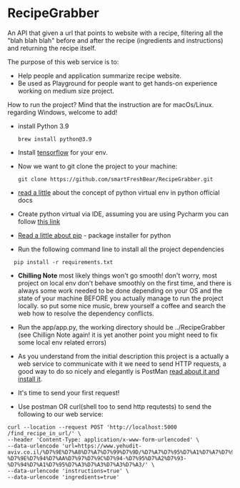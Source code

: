 # RecipeGrabber
An API that given a url that points to website with a recipe, filtering all the
"blah blah blah"  before and after the recipe (ingredients and instructions) and 
returning the recipe itself.

The purpose of this web service is to:
* Help people and application summarize recipe website.
* Be used as Playground for people want to get hands-on experience working on medium size project.


How to run the project? 
Mind that the instruction are for macOs/Linux. regarding Windows, welcome to add!
* install Python 3.9

    ```
    brew install python@3.9
    ``` 
* Install [tensorflow](https://www.tensorflow.org/install/pip#macos) for your env.
* Now we want to git clone the project to your machine:

    ```
    git clone https://github.com/smartFreshBear/RecipeGrabber.git
    ``` 
* [read a little](https://docs.python.org/3/library/venv.html) about the concept of python virtual env in python official docs

* Create python virtual via IDE, assuming you are using Pycharm you can follow [this link](https://www.jetbrains.com/help/pycharm/creating-virtual-environment.html#python_create_virtual_env)
* [Read a little about pip](https://www.w3schools.com/python/python_pip.asp) - package installer for python
* Run the following command line to install all the project dependencies
```
  pip install -r requirements.txt
``` 
* **Chilling Note** most likely things won't go smooth! don't worry, most project on local env don't behave smoothly 
on the  first time, and there is always some work needed to be done depending on your OS and the state of your machine 
BEFORE you actually manage to
run the project locally. so put some nice music, brew yourself a coffee and search the web how to resolve the dependency conflicts.

* Run the app/app.py, the working directory should be ../RecipeGrabber (see Chillign Note again! it is yet another 
point you might need to fix some local env related errors)

* As you understand from the initial description this project is a actually a web service
to communicate with it we need to send HTTP requests, a good way to do so nicely and elegantly is PostMan
[read about it and install it](https://www.postman.com/).
* It's time to send your first request!
* Use postman OR curl(shell too to send http requtests) to send the following to our web service:

```
curl --location --request POST 'http://localhost:5000 /find_recipe_in_url/' \
--header 'Content-Type: application/x-www-form-urlencoded' \
--data-urlencode 'url=https://www.yehudit-aviv.co.il/%D7%9E%D7%A8%D7%A7%D7%99%D7%9D/%D7%A7%D7%95%D7%A1%D7%A7%D7%95%D7%A1-%D7%9E%D7%94%D7%AA%D7%97%D7%9C%D7%94-%D7%95%D7%A2%D7%93-%D7%94%D7%A1%D7%95%D7%A3%D7%A3%D7%A3%D7%A3/' \
--data-urlencode 'instructions=true' \
--data-urlencode 'ingredients=true'
```
